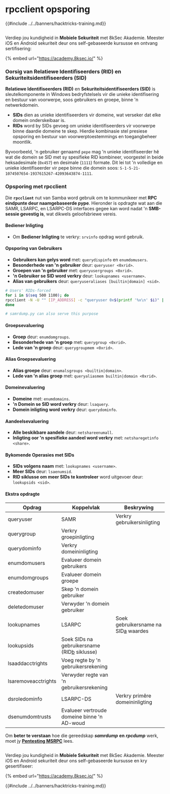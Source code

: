 # rpcclient opsporing

{{#include ../../banners/hacktricks-training.md}}

<figure><img src="/images/image (2).png" alt=""><figcaption></figcaption></figure>

Verdiep jou kundigheid in **Mobiele Sekuriteit** met 8kSec Akademie. Meester iOS en Android sekuriteit deur ons self-gebaseerde kursusse en ontvang sertifisering:

{% embed url="https://academy.8ksec.io/" %}

### Oorsig van Relatiewe Identifiseerders (RID) en Sekuriteitsidentifiseerders (SID)

**Relatiewe Identifiseerders (RID)** en **Sekuriteitsidentifiseerders (SID)** is sleutelkomponente in Windows bedryfstelsels vir die unieke identifisering en bestuur van voorwerpe, soos gebruikers en groepe, binne 'n netwerkdomein.

- **SIDs** dien as unieke identifiseerders vir domeine, wat verseker dat elke domein onderskeibaar is.
- **RIDs** word by SIDs gevoeg om unieke identifiseerders vir voorwerpe binne daardie domeine te skep. Hierdie kombinasie stel presiese opsporing en bestuur van voorwerptoestemmings en toegangbeheer moontlik.

Byvoorbeeld, 'n gebruiker genaamd `pepe` mag 'n unieke identifiseerder hê wat die domein se SID met sy spesifieke RID kombineer, voorgestel in beide heksadesimale (`0x457`) en desimale (`1111`) formate. Dit lei tot 'n volledige en unieke identifiseerder vir pepe binne die domein soos: `S-1-5-21-1074507654-1937615267-42093643874-1111`.

### **Opsporing met rpcclient**

Die **`rpcclient`** nut van Samba word gebruik om te kommunikeer met **RPC eindpunte deur naamgebaseerde pype**. Hieronder is opdragte wat aan die SAMR, LSARPC, en LSARPC-DS interfaces gegee kan word nadat 'n **SMB-sessie gevestig is**, wat dikwels geloofsbriewe vereis.

#### Bediener Inligting

- Om **Bediener Inligting** te verkry: `srvinfo` opdrag word gebruik.

#### Opsporing van Gebruikers

- **Gebruikers kan gelys word** met: `querydispinfo` en `enumdomusers`.
- **Besonderhede van 'n gebruiker** deur: `queryuser <0xrid>`.
- **Groepen van 'n gebruiker** met: `queryusergroups <0xrid>`.
- **'n Gebruiker se SID word verkry** deur: `lookupnames <username>`.
- **Alias van gebruikers** deur: `queryuseraliases [builtin|domain] <sid>`.
```bash
# Users' RIDs-forced
for i in $(seq 500 1100); do
rpcclient -N -U "" [IP_ADDRESS] -c "queryuser 0x$(printf '%x\n' $i)" | grep "User Name\|user_rid\|group_rid" && echo "";
done

# samrdump.py can also serve this purpose
```
#### Groepsevaluering

- **Groep** deur: `enumdomgroups`.
- **Besonderhede van 'n groep** met: `querygroup <0xrid>`.
- **Lede van 'n groep** deur: `querygroupmem <0xrid>`.

#### Alias Groepsevaluering

- **Alias groepe** deur: `enumalsgroups <builtin|domain>`.
- **Lede van 'n alias groep** met: `queryaliasmem builtin|domain <0xrid>`.

#### Domeinevaluering

- **Domeine** met: `enumdomains`.
- **'n Domein se SID word verkry** deur: `lsaquery`.
- **Domein inligting word verkry** deur: `querydominfo`.

#### Aandeelsevaluering

- **Alle beskikbare aandele** deur: `netshareenumall`.
- **Inligting oor 'n spesifieke aandeel word verkry** met: `netsharegetinfo <share>`.

#### Bykomende Operasies met SIDs

- **SIDs volgens naam** met: `lookupnames <username>`.
- **Meer SIDs** deur: `lsaenumsid`.
- **RID siklusse om meer SIDs te kontroleer** word uitgevoer deur: `lookupsids <sid>`.

#### **Ekstra opdragte**

| **Opdrag**          | **Koppelvlak**                                                                                                                                     | **Beskrywing**                                                                                                                           |
| ------------------- | ------------------------------------------------------------------------------------------------------------------------------------------------- | ----------------------------------------------------------------------------------------------------------------------------------------- |
| queryuser           | SAMR                                                                                                                                              | Verkry gebruikersinligting                                                                                                               |
| querygroup          | Verkry groepinligting                                                                                                                            |                                                                                                                                           |
| querydominfo        | Verkry domeininligting                                                                                                                           |                                                                                                                                           |
| enumdomusers        | Evalueer domein gebruikers                                                                                                                       |                                                                                                                                           |
| enumdomgroups       | Evalueer domein groepe                                                                                                                          |                                                                                                                                           |
| createdomuser       | Skep 'n domein gebruiker                                                                                                                          |                                                                                                                                           |
| deletedomuser       | Verwyder 'n domein gebruiker                                                                                                                     |                                                                                                                                           |
| lookupnames         | LSARPC                                                                                                                                            | Soek gebruikersname na SID[a](https://learning.oreilly.com/library/view/network-security-assessment/9781491911044/ch08.html#ch08fn8) waardes |
| lookupsids          | Soek SIDs na gebruikersname (RID[b](https://learning.oreilly.com/library/view/network-security-assessment/9781491911044/ch08.html#ch08fn9) siklusse) |                                                                                                                                           |
| lsaaddacctrights    | Voeg regte by 'n gebruikersrekening                                                                                                              |                                                                                                                                           |
| lsaremoveacctrights | Verwyder regte van 'n gebruikersrekening                                                                                                         |                                                                                                                                           |
| dsroledominfo       | LSARPC-DS                                                                                                                                         | Verkry primêre domeininligting                                                                                                            |
| dsenumdomtrusts     | Evalueer vertroude domeine binne 'n AD-woud                                                                                                      |                                                                                                                                           |

Om **beter te verstaan** hoe die gereedskap _**samrdump**_ **en** _**rpcdump**_ werk, moet jy [**Pentesting MSRPC**](../135-pentesting-msrpc.md) lees.

<figure><img src="/images/image (2).png" alt=""><figcaption></figcaption></figure>

Verdiep jou kundigheid in **Mobiele Sekuriteit** met 8kSec Akademie. Meester iOS en Android sekuriteit deur ons self-gebaseerde kursusse en kry gesertifiseer:

{% embed url="https://academy.8ksec.io/" %}

{{#include ../../banners/hacktricks-training.md}}
